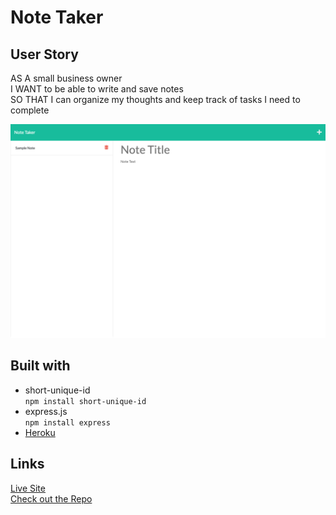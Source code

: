 # Note Taker

## User Story
AS A small business owner <br>
I WANT to be able to write and save notes<br>
SO THAT I can organize my thoughts and keep track of tasks I need to complete<br>

![Sample Notes](./public/assets/img/notes.png)

## Built with

- short-unique-id<br>
    `npm install short-unique-id`
- express.js<br>
    `npm install express`
- [Heroku](https://heroku.com)

## Links

[Live Site](https://blooming-river-81375.herokuapp.com/)<br>
[Check out the Repo](https://github.com/Hannahbird/note-taker)